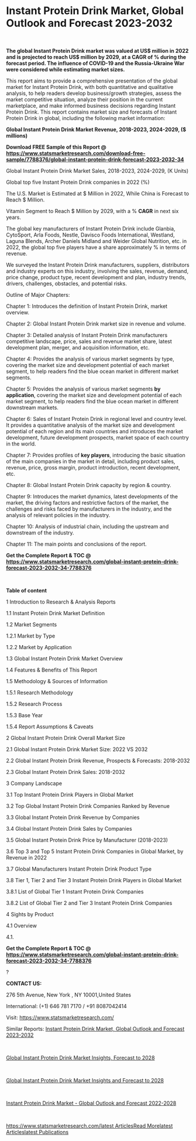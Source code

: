 <h1>Instant Protein Drink Market, Global Outlook and Forecast 2023-2032</h1><br/><p><strong>The global Instant Protein Drink market was valued at US$ million in 2022 and is projected to reach US$ million by 2029, at a <strong>CAGR</strong> of % during the forecast period. The influence of COVID-19 and the Russia-Ukraine War were considered while estimating market sizes.</strong></p>
 
 
 
 <p>This report aims to provide a comprehensive presentation of the global market for Instant Protein Drink, with both quantitative and qualitative analysis, to help readers develop business/growth strategies, assess the market competitive situation, analyze their position in the current marketplace, and make informed business decisions regarding Instant Protein Drink. This report contains market size and forecasts of Instant Protein Drink in global, including the following market information:</p>
 
 
 
 <p><strong>Global Instant Protein Drink Market Revenue, 2018-2023, 2024-2029, ($ millions)</strong></p>
 
 
 
 <p><strong>Download FREE Sample of this Report @ <a href="https://www.statsmarketresearch.com/download-free-sample/7788376/global-instant-protein-drink-forecast-2023-2032-34">https://www.statsmarketresearch.com/download-free-sample/7788376/global-instant-protein-drink-forecast-2023-2032-34</a></strong></p>
 
 
 
 <p>Global Instant Protein Drink Market Sales, 2018-2023, 2024-2029, (K Units)</p>
 
 
 
 <p>Global top five Instant Protein Drink companies in 2022 (%)</p>
 
 
 
 <p>The U.S. Market is Estimated at $ Million in 2022, While China is Forecast to Reach $ Million.</p>
 
 
 
 <p>Vitamin Segment to Reach $ Million by 2029, with a % <strong>CAGR</strong> in next six years.</p>
 
 
 
 <p>The global key manufacturers of Instant Protein Drink include Glanbia, CytoSport, Arla Foods, Nestle, Davisco Foods International, Westland, Laguna Blends, Archer Daniels Midland and Weider Global Nutrition, etc. in 2022, the global top five players have a share approximately % in terms of revenue.</p>
 
 
 
 <p>We surveyed the Instant Protein Drink manufacturers, suppliers, distributors and industry experts on this industry, involving the sales, revenue, demand, price change, product type, recent development and plan, industry trends, drivers, challenges, obstacles, and potential risks.</p>
 
 
 
 <p>Outline of Major Chapters:</p>
 
 
 
 <p>Chapter 1: Introduces the definition of Instant Protein Drink, market overview.</p>
 
 
 
 <p>Chapter 2: Global Instant Protein Drink market size in revenue and volume.</p>
 
 
 
 <p>Chapter 3: Detailed analysis of Instant Protein Drink manufacturers competitive landscape, price, sales and revenue market share, latest development plan, merger, and acquisition information, etc.</p>
 
 
 
 <p>Chapter 4: Provides the analysis of various market segments by type, covering the market size and development potential of each market segment, to help readers find the blue ocean market in different market segments.</p>
 
 
 
 <p>Chapter 5: Provides the analysis of various market segments <strong>by application</strong>, covering the market size and development potential of each market segment, to help readers find the blue ocean market in different downstream markets.</p>
 
 
 
 <p>Chapter 6: Sales of Instant Protein Drink in regional level and country level. It provides a quantitative analysis of the market size and development potential of each region and its main countries and introduces the market development, future development prospects, market space of each country in the world.</p>
 
 
 
 <p>Chapter 7: Provides profiles of <strong>key players</strong>, introducing the basic situation of the main companies in the market in detail, including product sales, revenue, price, gross margin, product introduction, recent development, etc.</p>
 
 
 
 <p>Chapter 8: Global Instant Protein Drink capacity by region & country.</p>
 
 
 
 <p>Chapter 9: Introduces the market dynamics, latest developments of the market, the driving factors and restrictive factors of the market, the challenges and risks faced by manufacturers in the industry, and the analysis of relevant policies in the industry.</p>
 
 
 
 <p>Chapter 10: Analysis of industrial chain, including the upstream and downstream of the industry.</p>
 
 
 
 <p>Chapter 11: The main points and conclusions of the report.</p>
 
 
 
 <div><b>Get the Complete Report & TOC @ <a href="https://www.statsmarketresearch.com/global-instant-protein-drink-forecast-2023-2032-34-7788376">https://www.statsmarketresearch.com/global-instant-protein-drink-forecast-2023-2032-34-7788376</a></b></div>
 
 
 
 <p><br />
 
 <b>Table of content</b></p>
 
 
 
 <p>1 Introduction to Research & Analysis Reports<br />
 
 1.1 Instant Protein Drink Market Definition<br />
 
 1.2 Market Segments<br />
 
 1.2.1 Market by Type<br />
 
 1.2.2 Market by Application<br />
 
 1.3 Global Instant Protein Drink Market Overview<br />
 
 1.4 Features & Benefits of This Report<br />
 
 1.5 Methodology & Sources of Information<br />
 
 1.5.1 Research Methodology<br />
 
 1.5.2 Research Process<br />
 
 1.5.3 Base Year<br />
 
 1.5.4 Report Assumptions & Caveats<br />
 
 2 Global Instant Protein Drink Overall Market Size<br />
 
 2.1 Global Instant Protein Drink Market Size: 2022 VS 2032<br />
 
 2.2 Global Instant Protein Drink Revenue, Prospects & Forecasts: 2018-2032<br />
 
 2.3 Global Instant Protein Drink Sales: 2018-2032<br />
 
 3 Company Landscape<br />
 
 3.1 Top Instant Protein Drink Players in Global Market<br />
 
 3.2 Top Global Instant Protein Drink Companies Ranked by Revenue<br />
 
 3.3 Global Instant Protein Drink Revenue by Companies<br />
 
 3.4 Global Instant Protein Drink Sales by Companies<br />
 
 3.5 Global Instant Protein Drink Price by Manufacturer (2018-2023)<br />
 
 3.6 Top 3 and Top 5 Instant Protein Drink Companies in Global Market, by Revenue in 2022<br />
 
 3.7 Global Manufacturers Instant Protein Drink Product Type<br />
 
 3.8 Tier 1, Tier 2 and Tier 3 Instant Protein Drink Players in Global Market<br />
 
 3.8.1 List of Global Tier 1 Instant Protein Drink Companies<br />
 
 3.8.2 List of Global Tier 2 and Tier 3 Instant Protein Drink Companies<br />
 
 4 Sights by Product<br />
 
 4.1 Overview<br />
 
 4.1.</p>
 
 
 
 <div><b>Get the Complete Report & TOC @ <a href="https://www.statsmarketresearch.com/global-instant-protein-drink-forecast-2023-2032-34-7788376">https://www.statsmarketresearch.com/global-instant-protein-drink-forecast-2023-2032-34-7788376</a></b></div>
 
 
 
 <p>? </p>
 
 
 
 <p><b>CONTACT US:</b><br />
 
 276 5th Avenue, New York , NY 10001,United States<br />
 
 International: (+1) 646 781 7170 / +91 8087042414<br />
 
 Visit: <a href="https://www.statsmarketresearch.com/">https://www.statsmarketresearch.com/</a><br />
 
 Similar Reports: <a href="https://www.statsmarketresearch.com/global-instant-protein-drink-forecast-2023-2032-34-7788376">Instant Protein Drink Market, Global Outlook and Forecast 2023-2032</a><br />
 
 <br />
 
 <a href="https://www.statsmarketresearch.com/global-instant-protein-drink-forecast-2023-2032-34-7788376">Global Instant Protein Drink Market Insights, Forecast to 2028</a><br />
 
 <br />
 
 <a href="https://www.statsmarketresearch.com/global-instant-protein-drink-forecast-2023-2032-34-7788376">Global Instant Protein Drink Market Insights and Forecast to 2028</a><br />
 
 <br />
 
 <a href="https://www.statsmarketresearch.com/global-instant-protein-drink-forecast-2023-2032-34-7788376">Instant Protein Drink Market - Global Outlook and Forecast 2022-2028</a><br />
 
 <br />
 
 <a href="https://gyeongbokgung.com">https://www.statsmarketresearch.com/</a><a href="https://hallyeomaritime.com">latest Articles</a><a href="https://jingwansa.com">Read More</a><a href="https://nguoiviet.jp/">latest Articles</a><a href="https://www.intelmarketresearch.com/">latest Publications</a></p>
